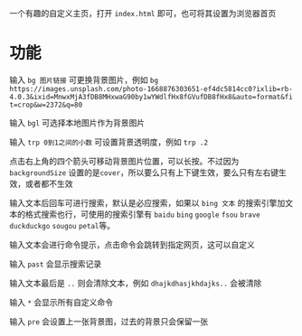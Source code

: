 一个有趣的自定义主页，打开 `index.html` 即可，也可将其设置为浏览器首页

# 功能

输入 `bg 图片链接` 可更换背景图片，例如 `bg https://images.unsplash.com/photo-1668876303651-ef4dc5814cc0?ixlib=rb-4.0.3&ixid=MnwxMjA3fDB8MHxwaG90by1wYWdlfHx8fGVufDB8fHx8&auto=format&fit=crop&w=2372&q=80`

输入 `bgl` 可选择本地图片作为背景图片

输入 `trp 0到1之间的小数` 可设置背景透明度，例如 `trp .2`

点击右上角的四个箭头可移动背景图片位置，可以长按。不过因为 `backgroundSize` 设置的是`cover`，所以要么只有上下键生效，要么只有左右键生效，或者都不生效

输入文本后回车可进行搜索，默认是必应搜索，如果以 `bing 文本` 的搜索引擎加文本的格式搜索也行，可使用的搜索引擎有 `baidu` `bing` `google` `fsou` `brave` `duckduckgo` `sougou` `petal`等。

输入文本会进行命令提示，点击命令会跳转到指定网页，这可以自定义

输入 `past` 会显示搜索记录

输入文本最后是 `..` 则会清除文本，例如 `dhajkdhasjkhdajks..` 会被清除

输入 `*` 会显示所有自定义命令

输入 `pre` 会设置上一张背景图，过去的背景只会保留一张
